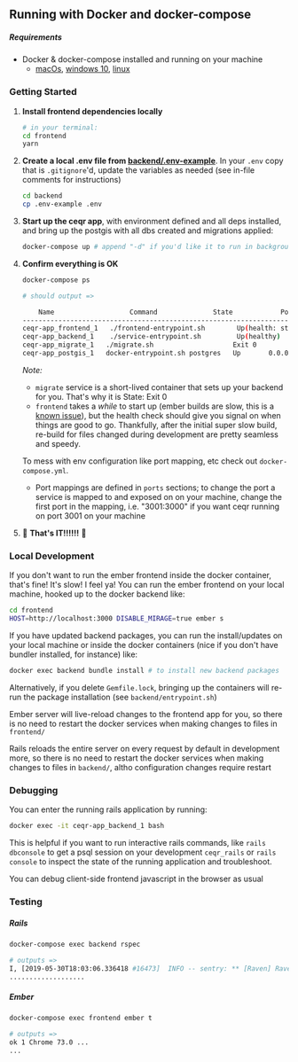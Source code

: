 ## Running with Docker and docker-compose

##### Requirements
- Docker & docker-compose installed and running on your machine
  - [macOs](https://runnable.com/docker/install-docker-on-macos), [windows 10](https://runnable.com/docker/install-docker-on-windows-10), [linux](https://runnable.com/docker/install-docker-on-linux)

### Getting Started
1. **Install frontend dependencies locally**
   ```sh
   # in your terminal:
   cd frontend  
   yarn
   ```
2. **Create a local .env file from [backend/.env-example](backend/.env-example)**.  In your `.env` copy that is `.gitignore`'d, update the variables as needed (see in-file comments for instructions)
   ```sh
   cd backend
   cp .env-example .env
   ```
3. **Start up the ceqr app**, with environment defined and all deps installed, and bring up the postgis with all dbs created and migrations applied:
    ```sh
    docker-compose up # append "-d" if you'd like it to run in background, as a daemon
    ```
4. **Confirm everything is OK** 
    ```sh
    docker-compose ps

    # should output =>

        Name                   Command              State            Ports
    -------------------------------------------------------------------------------
    ceqr-app_frontend_1   ./frontend-entrypoint.sh        Up(health: starting)  0.0.0.0:4200->4200/tcp, 7020/tcp, 7357/tcp
    ceqr-app_backend_1    ./service-entrypoint.sh         Up(healthy)       0.0.0.0:3000->3000/tcp
    ceqr-app_migrate_1   ./migrate.sh                    Exit 0
    ceqr-app_postgis_1   docker-entrypoint.sh postgres   Up       0.0.0.0:5432->5432/tcp
    ```
    _Note:_
     - `migrate` service is a short-lived container that sets up your backend for you. That's why it is State: Exit 0
     - `frontend` takes a _while_ to start up (ember builds are slow, this is a [known issue](https://docs.docker.com/docker-for-mac/troubleshoot/#/known-issues)), but the health check should give you signal on when things are good to go. Thankfully, after the initial super slow build, re-build for files changed during development are pretty seamless and speedy.

    To mess with env configuration like port mapping, etc check out `docker-compose.yml`.
     - Port mappings are defined in `ports` sections; to change the port a service is mapped to and exposed on on your machine, change the first port in the mapping, i.e. "3001:3000" if you want ceqr running on port 3001 on your machine

5.  🥳 **That's IT!!!!!!** 🥳


### Local Development

If you don't want to run the ember frontend inside the docker container, that's fine! It's slow! I feel ya! You can run the ember frontend on your local machine, hooked up to the docker backend like:
```sh
cd frontend
HOST=http://localhost:3000 DISABLE_MIRAGE=true ember s
```

If you have updated backend packages, you can run the install/updates on your local machine or inside the docker containers (nice if you don't have bundler installed, for instance) like:
```sh
docker exec backend bundle install # to install new backend packages
```
Alternatively, if you delete `Gemfile.lock`, bringing up the containers will re-run the package installation (see `backend/entrypoint.sh`)


Ember server will live-reload changes to the frontend app for you, so there is no need to restart the docker services when making changes to files in `frontend/`


Rails reloads the entire server on every request by default in development more, so there is no need to restart the docker services when making changes to files in `backend/`, altho configuration changes require restart


### Debugging
You can enter the running rails application by running:
```sh
docker exec -it ceqr-app_backend_1 bash
```
This is helpful if you want to run interactive rails commands, like `rails dbconsole` to get a psql session on your development `ceqr_rails` or `rails console` to inspect the state of the running application and troubleshoot.


You can debug client-side frontend javascript in the browser as usual


### Testing
##### Rails
```sh
docker-compose exec backend rspec

# outputs =>
I, [2019-05-30T18:03:06.336418 #16473]  INFO -- sentry: ** [Raven] Raven 2.9.0 configured not to capture errors: DSN not set
...................
```
##### Ember
```sh
docker-compose exec frontend ember t

# outputs =>
ok 1 Chrome 73.0 ...
...
```